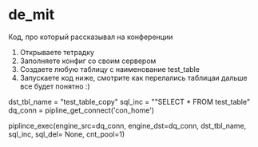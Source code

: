 # de_mit
 Код, про который рассказывал на конференции
 
1. Открываете тетрадку
2. Заполняете конфиг со своим сервером
3. Создаете любую таблицу c наименование test_table
4. Запускаете код ниже, смотрите как перелались таблицаи дальше все будет понятно :)

 
dst_tbl_name = "test_table_copy"
sql_inc = ""SELECT * FROM test_table"
dq_conn = pipline_get_connect('con_home')

piplince_exec(engine_src=dq_conn, engine_dst=dq_conn, dst_tbl_name, sql_inc, sql_del= None, cnt_pool=1)
